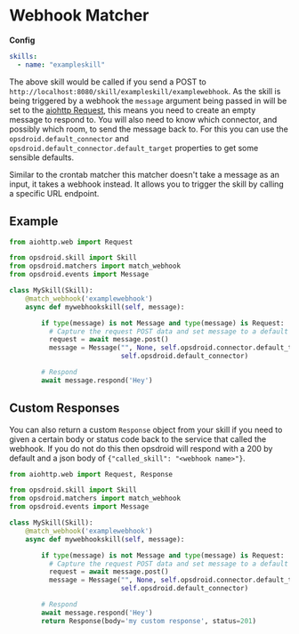 # Webhook Matcher

**Config**

```yaml
skills:
  - name: "exampleskill"
```

The above skill would be called if you send a POST to `http://localhost:8080/skill/exampleskill/examplewebhook`. As the skill is being triggered by a webhook the `message` argument being passed in will be set to the [aiohttp Request](http://aiohttp.readthedocs.io/en/stable/web_reference.html#aiohttp.web.BaseRequest), this means you need to create an empty message to respond to. You will also need to know which connector, and possibly which room, to send the message back to. For this you can use the `opsdroid.default_connector` and `opsdroid.default_connector.default_target` properties to get some sensible defaults.

Similar to the crontab matcher this matcher doesn't take a message as an input, it takes a webhook instead. It allows you to trigger the skill by calling a specific URL endpoint.

## Example

```python
from aiohttp.web import Request

from opsdroid.skill import Skill
from opsdroid.matchers import match_webhook
from opsdroid.events import Message

class MySkill(Skill):
    @match_webhook('examplewebhook')
    async def mywebhookskill(self, message):

        if type(message) is not Message and type(message) is Request:
          # Capture the request POST data and set message to a default message
          request = await message.post()
          message = Message("", None, self.opsdroid.connector.default_target,
                            self.opsdroid.default_connector)

        # Respond
        await message.respond('Hey')
```

## Custom Responses

You can also return a custom `Response` object from your skill if you need to given a certain body or status code back to the service that called the webhook. If you do not do this then opsdroid will respond with a 200 by default and a json body of `{"called_skill": "<webhook name>"}`.

```python
from aiohttp.web import Request, Response

from opsdroid.skill import Skill
from opsdroid.matchers import match_webhook
from opsdroid.events import Message

class MySkill(Skill):
    @match_webhook('examplewebhook')
    async def mywebhookskill(self, message):

        if type(message) is not Message and type(message) is Request:
          # Capture the request POST data and set message to a default message
          request = await message.post()
          message = Message("", None, self.opsdroid.connector.default_target,
                            self.opsdroid.default_connector)

        # Respond
        await message.respond('Hey')
        return Response(body='my custom response', status=201)
```
